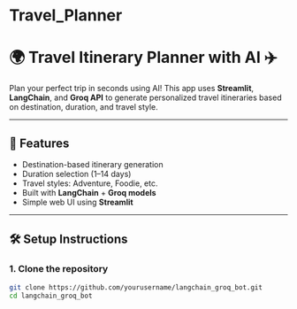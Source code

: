 # Travel_Planner
# 🌍 Travel Itinerary Planner with AI ✈️

Plan your perfect trip in seconds using AI! This app uses **Streamlit**, **LangChain**, and **Groq API** to generate personalized travel itineraries based on destination, duration, and travel style.

---

## 🚀 Features

- Destination-based itinerary generation
- Duration selection (1–14 days)
- Travel styles: Adventure, Foodie, etc.
- Built with **LangChain** + **Groq models**
- Simple web UI using **Streamlit**

---

## 🛠️ Setup Instructions

### 1. Clone the repository

```bash
git clone https://github.com/yourusername/langchain_groq_bot.git
cd langchain_groq_bot
